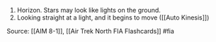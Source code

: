 1. Horizon. Stars may look like lights on the ground.
2. Looking straight at a light, and it begins to move ([[Auto Kinesis]])



Source: [[AIM 8-1]], [[Air Trek North FIA Flashcards]] #fia

